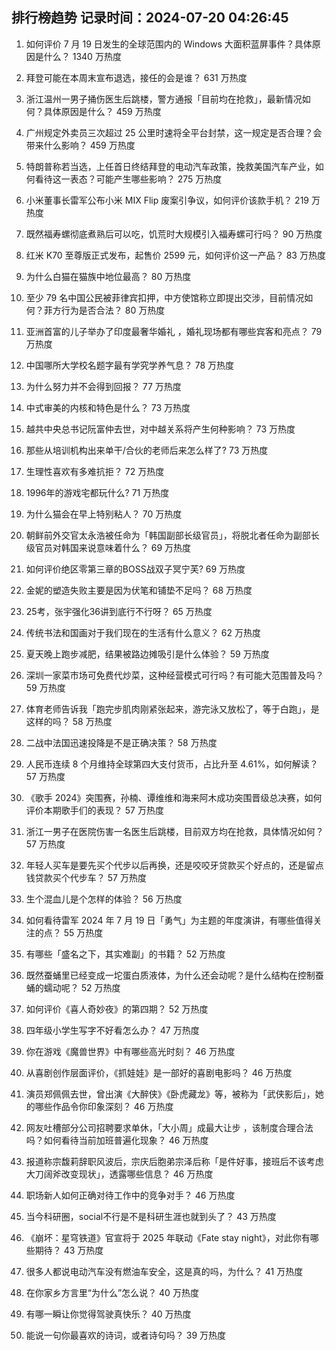 
## 排行榜趋势 记录时间：2024-07-20 04:26:45
  
  1. 如何评价 7 月 19 日发生的全球范围内的 Windows 大面积蓝屏事件？具体原因是什么？ 1340 万热度
    
  2. 拜登可能在本周末宣布退选，接任的会是谁？ 631 万热度
    
  3. 浙江温州一男子捅伤医生后跳楼，警方通报「目前均在抢救」，最新情况如何？具体原因是什么？ 459 万热度
    
  4. 广州规定外卖员三次超过 25 公里时速将全平台封禁，这一规定是否合理？会带来什么影响？ 459 万热度
    
  5. 特朗普称若当选，上任首日终结拜登的电动汽车政策，挽救美国汽车产业，如何看待这一表态？可能产生哪些影响？ 275 万热度
    
  6. 小米董事长雷军公布小米 MIX Flip 废案引争议，如何评价该款手机？ 219 万热度
    
  7. 既然福寿螺彻底煮熟后可以吃，饥荒时大规模引入福寿螺可行吗？ 90 万热度
    
  8. 红米 K70 至尊版正式发布，起售价 2599 元，如何评价这一产品？ 83 万热度
    
  9. 为什么白猫在猫族中地位最高？ 80 万热度
    
  10. 至少 79 名中国公民被菲律宾扣押，中方使馆称立即提出交涉，目前情况如何？菲方行为是否合法？ 80 万热度
    
  11. 亚洲首富的儿子举办了印度最奢华婚礼 ，婚礼现场都有哪些宾客和亮点？ 79 万热度
    
  12. 中国哪所大学校名题字最有学究学养气息？ 78 万热度
    
  13. 为什么努力并不会得到回报？ 77 万热度
    
  14. 中式审美的内核和特色是什么？ 73 万热度
    
  15. 越共中央总书记阮富仲去世，对中越关系将产生何种影响？ 73 万热度
    
  16. 那些从培训机构出来单干/合伙的老师后来怎么样了? 73 万热度
    
  17. 生理性喜欢有多难抗拒？ 72 万热度
    
  18. 1996年的游戏宅都玩什么? 71 万热度
    
  19. 为什么猫会在早上特别粘人？ 70 万热度
    
  20. 朝鲜前外交官太永浩被任命为「韩国副部长级官员」，将脱北者任命为副部长级官员对韩国来说意味着什么？ 69 万热度
    
  21. 如何评价绝区零第三章的BOSS战双子冥宁芙? 69 万热度
    
  22. 金妮的塑造失败主要是因为伏笔和铺垫不足吗？ 68 万热度
    
  23. 25考，张宇强化36讲到底行不行呀？ 65 万热度
    
  24. 传统书法和国画对于我们现在的生活有什么意义？ 62 万热度
    
  25. 夏天晚上跑步减肥，结果被路边摊吸引是什么体验？ 59 万热度
    
  26. 深圳一家菜市场可免费代炒菜，这种经营模式可行吗？有可能大范围普及吗？ 59 万热度
    
  27. 体育老师告诉我「跑完步肌肉刚紧张起来，游完泳又放松了，等于白跑」，是这样的吗？ 58 万热度
    
  28. 二战中法国迅速投降是不是正确决策？ 58 万热度
    
  29. 人民币连续 8 个月维持全球第四大支付货币，占比升至 4.61%，如何解读？ 57 万热度
    
  30. 《歌手 2024》突围赛，孙楠、谭维维和海来阿木成功突围晋级总决赛，如何评价本期歌手们的表现？ 57 万热度
    
  31. 浙江一男子在医院伤害一名医生后跳楼，目前双方均在抢救，具体情况如何？ 57 万热度
    
  32. 年轻人买车是要先买个代步以后再换，还是咬咬牙贷款买个好点的，还是留点钱贷款买个代步车？ 57 万热度
    
  33. 生个混血儿是个怎样的体验？ 56 万热度
    
  34. 如何看待雷军 2024 年 7 月 19 日「勇气」为主题的年度演讲，有哪些值得关注的点？ 55 万热度
    
  35. 有哪些「盛名之下，其实难副」的书籍？ 52 万热度
    
  36. 既然蚕蛹里已经变成一坨蛋白质液体，为什么还会动呢？是什么结构在控制蚕蛹的蠕动呢？ 52 万热度
    
  37. 如何评价《喜人奇妙夜》的第四期？ 52 万热度
    
  38. 四年级小学生写字不好看怎么办？ 47 万热度
    
  39. 你在游戏《魔兽世界》中有哪些高光时刻？ 46 万热度
    
  40. 从喜剧创作层面评价，《抓娃娃》是一部好的喜剧电影吗？ 46 万热度
    
  41. 演员郑佩佩去世，曾出演《大醉侠》《卧虎藏龙》等，被称为「武侠影后」，她的哪些作品令你印象深刻？ 46 万热度
    
  42. 网友吐槽部分公司招聘要求单休，「大小周」成最大让步 ，该制度合理合法吗？如何看待当前加班普遍化现象？ 46 万热度
    
  43. 报道称宗馥莉辞职风波后，宗庆后胞弟宗泽后称「是件好事，接班后不该考虑大刀阔斧改变现状」，透露哪些信息？ 46 万热度
    
  44. 职场新人如何正确对待工作中的竞争对手？ 46 万热度
    
  45. 当今科研圈，social不行是不是科研生涯也就到头了？ 43 万热度
    
  46. 《崩坏：星穹铁道》官宣将于 2025 年联动《Fate stay night》，对此你有哪些期待？ 43 万热度
    
  47. 很多人都说电动汽车没有燃油车安全，这是真的吗，为什么？ 41 万热度
    
  48. 在你家乡方言里“为什么”怎么说？ 40 万热度
    
  49. 有哪一瞬让你觉得驾驶真快乐？ 40 万热度
    
  50. 能说一句你最喜欢的诗词，或者诗句吗？ 39 万热度
    